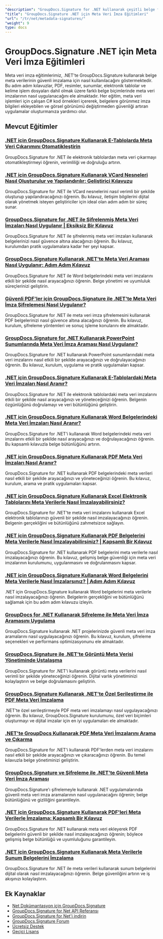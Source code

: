 ```yaml
---
"description": "GroupDocs.Signature for .NET kullanarak çeşitli belge formatlarında gizli meta veri imzalarını uygulamaya yönelik kapsamlı eğitimler."
"title": "GroupDocs.Signature .NET için Meta Veri İmza Eğitimleri"
"url": "/tr/net/metadata-signatures/"
"weight": 9
type: docs
---
```

# GroupDocs.Signature .NET için Meta Veri İmza Eğitimleri

Meta veri imza eğitimlerimiz, .NET'te GroupDocs.Signature kullanarak belge meta verilerinin güvenli imzalama için nasıl kullanılacağını göstermektedir. Bu adım adım kılavuzlar, PDF, resimler, sunumlar, elektronik tablolar ve kelime işlem dosyaları dahil olmak üzere farklı belge biçimlerinde meta veri imzalarının nasıl uygulanacağını ele almaktadır. Her eğitim, meta veri işlemleri için çalışan C# kod örnekleri içererek, belgelere görünmez imza bilgileri ekleyebilen ve görsel görünümü değiştirmeden güvenliği artıran uygulamalar oluşturmanıza yardımcı olur.

## Mevcut Eğitimler

### [.NET için GroupDocs.Signature Kullanarak E-Tablolarda Meta Veri Çıkarımını Otomatikleştirin](./automate-metadata-extraction-groupdocs-signature-net/)
GroupDocs.Signature for .NET ile elektronik tablolardan meta veri çıkarmayı otomatikleştirmeyi öğrenin, verimliliği ve doğruluğu artırın.

### [.NET için GroupDocs.Signature Kullanarak VCard Nesneleri Nasıl Oluşturulur ve Yapılandırılır: Geliştirici Kılavuzu](./create-configure-vcard-groupdocs-signature-dotnet/)
GroupDocs.Signature for .NET ile VCard nesnelerini nasıl verimli bir şekilde oluşturup yapılandıracağınızı öğrenin. Bu kılavuz, iletişim bilgilerini dijital olarak yönetmek isteyen geliştiriciler için ideal olan adım adım bir süreç sunar.

### [GroupDocs.Signature for .NET ile Şifrelenmiş Meta Veri İmzaları Nasıl Uygulanır | Eksiksiz Bir Kılavuz](./encrypted-metadata-signatures-groupdocs-signature-dotnet/)
GroupDocs.Signature for .NET ile şifrelenmiş meta veri imzaları kullanarak belgelerinizi nasıl güvence altına alacağınızı öğrenin. Bu kılavuz, kurulumdan pratik uygulamalara kadar her şeyi kapsar.

### [GroupDocs.Signature Kullanarak .NET'te Meta Veri Araması Nasıl Uygulanır: Adım Adım Kılavuz](./implement-metadata-search-net-groupdocs-signature-guide/)
GroupDocs.Signature for .NET ile Word belgelerindeki meta veri imzalarını etkili bir şekilde nasıl arayacağınızı öğrenin. Belge yönetimi ve uyumluluk süreçlerinizi geliştirin.

### [Güvenli PDF'ler için GroupDocs.Signature ile .NET'te Meta Veri İmza Şifrelemesi Nasıl Uygulanır?](./groupdocs-signature-net-metadata-encryption/)
GroupDocs.Signature for .NET ile meta veri imza şifrelemesini kullanarak PDF belgelerinizi nasıl güvence altına alacağınızı öğrenin. Bu kılavuz, kurulum, şifreleme yöntemleri ve sonuç işleme konularını ele almaktadır.

### [GroupDocs.Signature for .NET Kullanarak PowerPoint Sunumlarında Meta Veri İmza Araması Nasıl Uygulanır?](./implement-metadata-signature-search-groupdocs-net/)
GroupDocs.Signature for .NET kullanarak PowerPoint sunumlarındaki meta veri imzalarını nasıl etkili bir şekilde arayacağınızı ve doğrulayacağınızı öğrenin. Bu kılavuz, kurulum, uygulama ve pratik uygulamaları kapsar.

### [.NET için GroupDocs.Signature Kullanarak E-Tablolardaki Meta Veri İmzaları Nasıl Aranır?](./search-metadata-signatures-spreadsheets-groupdocs-dotnet/)
GroupDocs.Signature for .NET ile elektronik tablolardaki meta veri imzalarını etkili bir şekilde nasıl arayacağınızı ve yöneteceğinizi öğrenin. Belgenin özgünlüğünü doğrulamayı ve veri bütünlüğünü geliştirin.

### [.NET için GroupDocs.Signature Kullanarak Word Belgelerindeki Meta Veri İmzaları Nasıl Aranır?](./search-metadata-signatures-word-groupdocs-signature-net/)
GroupDocs.Signature for .NET'i kullanarak Word belgelerindeki meta veri imzalarını etkili bir şekilde nasıl arayacağınızı ve doğrulayacağınızı öğrenin. Bu kapsamlı kılavuzla belge bütünlüğünü artırın.

### [.NET için GroupDocs.Signature Kullanarak PDF Meta Veri İmzaları Nasıl Aranır?](./master-pdf-metadata-search-groupdocs-signature-dotnet/)
GroupDocs.Signature for .NET kullanarak PDF belgelerindeki meta verileri nasıl etkili bir şekilde arayacağınızı ve yöneteceğinizi öğrenin. Bu kılavuz, kurulum, arama ve pratik uygulamaları kapsar.

### [.NET için GroupDocs.Signature Kullanarak Excel Elektronik Tablolarını Meta Verilerle Nasıl İmzalayabilirsiniz?](./sign-excel-metadata-groupdocs-net/)
GroupDocs.Signature for .NET'te meta veri imzalarını kullanarak Excel elektronik tablolarınızı güvenli bir şekilde nasıl imzalayacağınızı öğrenin. Belgenin gerçekliğini ve bütünlüğünü zahmetsizce sağlayın.

### [.NET için GroupDocs.Signature Kullanarak PDF Belgelerini Meta Verilerle Nasıl İmzalayabilirsiniz? | Kapsamlı Bir Kılavuz](./sign-pdf-metadata-groupdocs-signature-net/)
GroupDocs.Signature for .NET kullanarak PDF belgelerini meta verilerle nasıl imzalayacağınızı öğrenin. Bu kılavuz, gelişmiş belge güvenliği için meta veri imzalarının kurulumunu, uygulanmasını ve doğrulanmasını kapsar.

### [.NET için GroupDocs.Signature Kullanarak Word Belgelerini Meta Verilerle Nasıl İmzalarsınız? | Adım Adım Kılavuz](./sign-word-docs-metadata-groupdocs-signature-net/)
.NET için GroupDocs.Signature kullanarak Word belgelerini meta verilerle nasıl imzalayacağınızı öğrenin. Belgelerin gerçekliğini ve bütünlüğünü sağlamak için bu adım adım kılavuzu izleyin.

### [GroupDocs for .NET Kullanarak Şifreleme ile Meta Veri İmza Aramasını Uygulama](./groupdocs-signature-metadata-search-encryption-net/)
GroupDocs.Signature kullanarak .NET projelerinizde güvenli meta veri imza aramalarını nasıl uygulayacağınızı öğrenin. Bu kılavuz, kurulum, şifreleme seçenekleri ve performans optimizasyonunu ele almaktadır.

### [GroupDocs.Signature ile .NET'te Görüntü Meta Verisi Yönetiminde Ustalaşma](./mastering-image-metadata-groupdocs-signature-net/)
GroupDocs.Signature for .NET'i kullanarak görüntü meta verilerini nasıl verimli bir şekilde yöneteceğinizi öğrenin. Dijital varlık yönetiminizi kolaylaştırın ve belge doğrulamasını geliştirin.

### [GroupDocs.Signature Kullanarak .NET'te Özel Serileştirme ile PDF Meta Veri İmzalama](./pdf-metadata-signing-custom-serialization-net/)
.NET'te özel serileştirmeyle PDF meta veri imzalamayı nasıl uygulayacağınızı öğrenin. Bu kılavuz, GroupDocs.Signature kurulumunu, özel veri biçimleri oluşturmayı ve dijital imzalar için en iyi uygulamaları ele almaktadır.

### [.NET'te GroupDocs Kullanarak PDF Meta Veri İmzalarını Arama ve Çıkarma](./search-pdf-metadata-signatures-groupdocs-dotnet/)
GroupDocs.Signature for .NET'i kullanarak PDF'lerden meta veri imzalarını nasıl etkili bir şekilde arayacağınızı ve çıkaracağınızı öğrenin. Bu temel kılavuzla belge yönetiminizi geliştirin.

### [GroupDocs.Signature ve Şifreleme ile .NET'te Güvenli Meta Veri İmza Araması](./groupdocs-signature-net-encryption-metadata-search/)
GroupDocs.Signature'ı şifrelemeyle kullanarak .NET uygulamalarında güvenli meta veri imza aramalarının nasıl uygulanacağını öğrenin; belge bütünlüğünü ve gizliliğini garantileyin.

### [.NET için GroupDocs.Signature Kullanarak PDF'leri Meta Verilerle İmzalama: Kapsamlı Bir Kılavuz](./sign-pdf-metadata-groupdocs-signature-dotnet/)
GroupDocs.Signature for .NET kullanarak meta veri ekleyerek PDF belgelerini güvenli bir şekilde nasıl imzalayacağınızı öğrenin; böylece gelişmiş belge bütünlüğü ve uyumluluğunu garantileyin.

### [.NET için GroupDocs.Signature Kullanarak Meta Verilerle Sunum Belgelerini İmzalama](./sign-presentation-metadata-groupdocs-signature-net/)
GroupDocs.Signature for .NET ile meta verileri kullanarak sunum belgelerini dijital olarak nasıl imzalayacağınızı öğrenin. Belge güvenliğini artırın ve iş akışınızı kolaylaştırın.

## Ek Kaynaklar

- [Net Dokümantasyon için GroupDocs.Signature](https://docs.groupdocs.com/signature/net/)
- [GroupDocs.Signature for Net API Referansı](https://reference.groupdocs.com/signature/net/)
- [GroupDocs.Signature for Net'i indirin](https://releases.groupdocs.com/signature/net/)
- [GroupDocs.Signature Forum](https://forum.groupdocs.com/c/signature)
- [Ücretsiz Destek](https://forum.groupdocs.com/)
- [Geçici Lisans](https://purchase.groupdocs.com/temporary-license/)